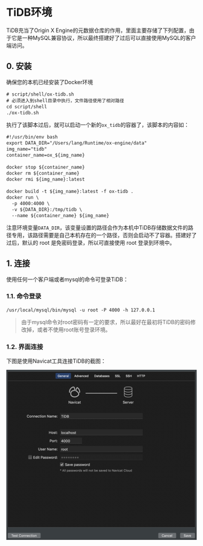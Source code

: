 # TiDB环境

TiDB充当了Origin X Engine的元数据仓库的作用，里面主要存储了下列配置，由于它是一种MySQL兼容协议，所以最终搭建好了过后可以直接使用MySQL的客户端访问。

## 0. 安装

确保您的本机已经安装了Docker环境

```shell
# script/shell/ox-tidb.sh
# 必须进入到shell目录中执行，文件路径使用了相对路径
cd script/shell
./ox-tidb.sh
```

执行了该脚本过后，就可以启动一个新的`ox_tidb`的容器了，该脚本的内容如：

```shell
#!/usr/bin/env bash
export DATA_DIR="/Users/lang/Runtime/ox-engine/data"
img_name="tidb"
container_name=ox_${img_name}

docker stop ${container_name}
docker rm ${container_name}
docker rmi ${img_name}:latest

docker build -t ${img_name}:latest -f ox-tidb .
docker run \
  -p 4000:4000 \
  -v ${DATA_DIR}:/tmp/tidb \
  --name ${container_name} ${img_name}
```

注意环境变量`DATA_DIR`，该变量设置的路径会作为本机中TiDB存储数据文件的路径专用，该路径需要是自己本机存在的一个路径，否则会启动不了容器。搭建好了过后，默认的 root 是免密码登录，所以可直接使用 root 登录到环境中。

## 1. 连接

使用任何一个客户端或者mysql的命令可登录TiDB：

### 1.1. 命令登录

```shell
/usr/local/mysql/bin/mysql -u root -P 4000 -h 127.0.0.1
```

> 由于mysql命令对root密码有一定的要求，所以最好在最初将TiDB的密码修改掉，或者不使用root账号登录环境。

### 1.2. 界面连接

下图是使用Navicat工具连接TiDB的截图：

![](/assets/images/end/002/tidb-connect.png)

